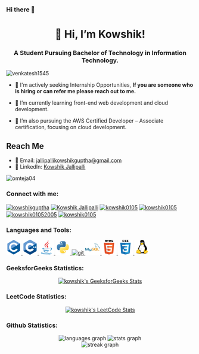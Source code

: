 ### Hi there 👋

<h1 align="center"> 👋 Hi, I’m Kowshik!</h1>
<h3 align="center">A Student Pursuing Bachelor of Technology in Information Technology.</h3>
<p align="left"> <img src="https://komarev.com/ghpvc/?username=kowshikjallipalli0105&label=Profile%20views&color=0e75b6&style=flat" alt="venkatesh1545" /> </p>


- 🔎 I'm actively seeking Internship Opportunities, **If you are someone who is hiring or can refer me please reach out to me.**

- 🌱 I’m currently learning front-end web development and cloud development.

- 🚀 I’m also pursuing the AWS Certified Developer – Associate certification, focusing on cloud development.

## Reach Me

- 📧 Email: [jallipallikowshikguptha@gmail.com](mailto:jallipallikowshikguptha@gmail.com.com)
- 💼 LinkedIn: [Kowshik Jallipalli](https://www.linkedin.com/in/kowshik-jallipalli)

<p align="left"> <img src="https://komarev.com/ghpvc/?username=omteja04&label=Profile%20views&color=0e75b6&style=flat" alt="omteja04" /> </p>

<h3 align="left">Connect with me:</h3>

<p align="left">
  <a href="https://instagram.com/kowshiikguptha" target="blank"><img align="center" src="https://raw.githubusercontent.com/rahuldkjain/github-profile-readme-generator/master/src/images/icons/Social/instagram.svg" alt="kowshikguptha" height="30" width="40" /></a>
<a href="https://www.linkedin.com/in/kowshik-jallipalli/" target="blank"><img align="center" src="https://raw.githubusercontent.com/rahuldkjain/github-profile-readme-generator/master/src/images/icons/Social/linked-in-alt.svg" alt="Kowshik Jallipalli" height="30" width="40" /></a>
<a href="https://auth.geeksforgeeks.org/user/kowshik0105" target="blank"><img align="center" src="https://raw.githubusercontent.com/rahuldkjain/github-profile-readme-generator/master/src/images/icons/Social/geeks-for-geeks.svg" alt="kowshik0105" height="30" width="40" /></a>
<a href="https://www.codechef.com/users/kowshik0105" target="blank"><img align="center" src="https://cdn.jsdelivr.net/npm/simple-icons@3.1.0/icons/codechef.svg" alt="kowshik0105" height="30" width="40" /></a>
<a href="https://www.hackerrank.com/kowshik01052005" target="blank"><img align="center" src="https://raw.githubusercontent.com/rahuldkjain/github-profile-readme-generator/master/src/images/icons/Social/hackerrank.svg" alt="kowshik01052005" height="30" width="40" /></a>
<a href="https://www.leetcode.com/kowshik015" target="blank"><img align="center" src="https://raw.githubusercontent.com/rahuldkjain/github-profile-readme-generator/master/src/images/icons/Social/leet-code.svg" alt="kowshik0105" height="30" width="40" /></a>

</p>

<h3 align="left">Languages and Tools:</h3>
<p align="left">
<!-- <p align="left"> <a href="https://www.gnu.org/software/bash/" target="_blank" rel="noreferrer"> <img src="https://www.vectorlogo.zone/logos/gnu_bash/gnu_bash-icon.svg" alt="bash" width="40" height="40"/> </a> -->
 <a href="https://www.cprogramming.com/" target="_blank" rel="noreferrer"> <img src="https://raw.githubusercontent.com/devicons/devicon/master/icons/c/c-original.svg" alt="c" width="40" height="40"/> </a>
<a href="https://www.w3schools.com/cpp/" target="_blank" rel="noreferrer"> <img src="https://raw.githubusercontent.com/devicons/devicon/master/icons/cplusplus/cplusplus-original.svg" alt="cplusplus" width="40" height="40"/>
<a href="https://www.w3schools.com/java/" target="_blank" rel="noreferrer"> <img src="https://raw.githubusercontent.com/devicons/devicon/master/icons/java/java-original.svg" alt="cplusplus" width="40" height="40"/>
</a>
<a href="https://www.python.org" target="_blank" rel="noreferrer"> <img src="https://raw.githubusercontent.com/devicons/devicon/master/icons/python/python-original.svg" alt="python" width="40" height="40"/> </a>
<a href="https://git-scm.com/" target="_blank" rel="noreferrer"> <img src="https://www.vectorlogo.zone/logos/git-scm/git-scm-icon.svg" alt="git" width="40" height="40"/> </a>
 <a href="https://www.mysql.com/" target="_blank" rel="noreferrer"> <img src="https://raw.githubusercontent.com/devicons/devicon/master/icons/mysql/mysql-original-wordmark.svg" alt="mysql" width="40" height="40"/> </a>
<a href="https://www.w3.org/html/" target="_blank" rel="noreferrer"> <img src="https://raw.githubusercontent.com/devicons/devicon/master/icons/html5/html5-original-wordmark.svg" alt="html5" width="40" height="40"/> </a>
<a href="https://www.w3schools.com/css/" target="_blank" rel="noreferrer"> <img src="https://raw.githubusercontent.com/devicons/devicon/master/icons/css3/css3-original-wordmark.svg" alt="css3" width="40" height="40"/> </a>
<a href="https://www.linux.org/" target="_blank" rel="noreferrer"> <img src="https://raw.githubusercontent.com/devicons/devicon/master/icons/linux/linux-original.svg" alt="linux" width="40" height="40"/> </a>

</p>

<!-- <details>
<summary> -->

<!-- </summary> -->

<div align="center">
  
<h3 align="left">GeeksforGeeks Statistics:</h3>
<a href="https://auth.geeksforgeeks.org/user/kowshik0105">
    <img src="https://geeks-for-geeks-stats-api.vercel.app/?userName=kowshik0105" alt="kowshik's GeeksforGeeks Stats">
</a>


<h3 align="left">LeetCode Statistics:</h3>
<a href="https://leetcode.com/kowshik0105/">
    <img src="https://leetcard.jacoblin.cool/kowshik0105?ext=contest" alt="kowshik's LeetCode Stats">
</a>

</div>

<h3 align="left">Github Statistics:</h3>
<div align="center">
  <img src="https://github-readme-stats.vercel.app/api/top-langs?username=kowshikjallipalli0105&locale=en&hide_title=false&layout=compact&card_width=320&langs_count=6&theme=dark&hide_border=false" height="150" alt="languages graph"  />
  <img src="https://github-readme-stats.vercel.app/api?username=kowshikjallipalli0105&hide_title=false&hide_rank=false&show_icons=true&include_all_commits=false&count_private=false&disable_animations=false&theme=dark&locale=en&hide_border=false" height="150" alt="stats graph"  />
</div>

<div align="center">
  <img src="https://streak-stats.demolab.com?user=kowshikjallipalli0105&locale=en&mode=daily&theme=dark&hide_border=false&border_radius=5&order=3" height="220" alt="streak graph"  />
</div>

<!-- </details> -->

<!-- <br clear="both">

<img src="https://raw.githubusercontent.com/kowshikjallipalli0105/kowshikjallipalli0105/output/snake.svg" alt="Snake animation" />
